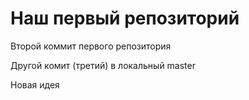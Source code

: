 # Наш первый репозиторий

Второй коммит первого репозитория  

Другой комит (третий) в локальный master

Новая идея